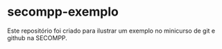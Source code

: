 ﻿# secompp-exemplo


Este repositório foi criado para ilustrar um exemplo no minicurso de git e github na SECOMPP.

